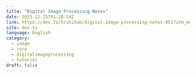 ```yaml
---
title: "Digital Image Processing Notes"
date: 2023-12-25T01:28:24Z
link: https://dev.to/hrshihab/digital-image-processing-notes-851?utm_medium=RSS&utm_source=news.12bit.vn
site: dev.to
language: English
category:
  - image
  - core
  - digitalimageprocessing
  - tutorial
draft: false
---
```


